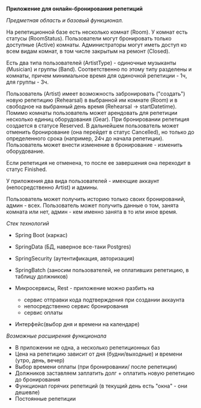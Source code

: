 **Приложение для онлайн-бронирования репетиций**

_Предметная область и базовый функционал._

На репетиционной базе есть несколько комнат (Room). У комнат есть статусы (RoomStatus).
Пользователи могут бронировать только доступные (Active) комнаты. Администраторы могут иметь доступ 
ко всем видам комнат, в том числе закрытым на ремонт (Closed).

Есть два типа пользователей (ArtistType) - одиночные музыканты (Musician) и группы (Band).
Соответственно по этому типу разделены и комнаты, причем минимальное время для одиночной репетиции - 1ч, для группы - 3ч.

Пользователь (Artist) имеет возможность забронировать ("создать") новую репетицию (Rehearsal) 
в выбранной им комнате (Room) и в свободное на выбранный день время (Rehearsal -> startDatetime).
Помимо комнаты пользователь может арендовать для репетиции несколько единиц оборудования (Gear).
При бронировании репетиция создается в статусе Reserved. В дальнейшем пользователь может отменить 
бронирование (она перейдет в статус Cancelled), но только до определенного срока (например, 24ч до начала репетиции).
Пользователь может внести изменение в бронирование - изменить оборудование.

Если репетиция не отменена, то после ее завершения она переходит в статус Finished.

У приложения два вида пользователей - имеющие аккаунт (непосредственно Artist) и админы.

Пользователь может получить историю только своих бронирований, админ - всех.
Пользователь может получить данные о том, занята комната или нет, админ - кем именно занята в то или иное время.

_Стек технологий_ 
 
- Spring Boot (каркас)
- SpringData (БД, наверное все-таки Postgres)
- SpringSecurity (аутентификация, авторизация)
- SpringBatch (заносим пользователей, не оплативших репетицию, в таблицу должников)
- Микросервисы, Rest - приложение можно разбить на 
    - сервис отправки кода подтверждения при создании аккаунта
    - непосредственно сервис бронирования
    - сервис оплаты
    
- Интерфейс(выбор дня и времени на календаре)

_Возможные расширения функционала_

- В приложении не одна, а несколько репетиционных баз
- Цена на репетицию зависит от дня (будни/выходные) и времени (утро, день, вечер)
- Выбор времени оплаты (при бронировании/ после репетиции)
- Должников заставляем заплатить долг + оплатить новую репетицию до бронирования
- Функционал горячих репетиций (в текущий день есть "окна" - они дешевле)
- Постоянные репетиции

  




 
